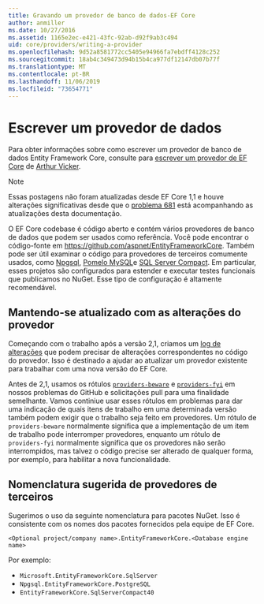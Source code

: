 ```yaml
---
title: Gravando um provedor de banco de dados-EF Core
author: anmiller
ms.date: 10/27/2016
ms.assetid: 1165e2ec-e421-43fc-92ab-d92f9ab3c494
uid: core/providers/writing-a-provider
ms.openlocfilehash: 9d52a8581772cc5405e94966fa7ebdff4128c252
ms.sourcegitcommit: 18ab4c349473d94b15b4ca977df12147db07b77f
ms.translationtype: MT
ms.contentlocale: pt-BR
ms.lasthandoff: 11/06/2019
ms.locfileid: "73654771"
---
```

# <a name="writing-a-database-provider"></a>Escrever um provedor de dados

Para obter informações sobre como escrever um provedor de banco de dados Entity Framework Core, consulte para [escrever um provedor de EF Core](https://blog.oneunicorn.com/2016/11/11/so-you-want-to-write-an-ef-core-provider/) de [Arthur Vicker](https://github.com/ajcvickers).

> [!NOTE]
> Essas postagens não foram atualizadas desde EF Core 1,1 e houve alterações significativas desde que o [problema 681](https://github.com/aspnet/EntityFramework.Docs/issues/681) está acompanhando as atualizações desta documentação.

O EF Core codebase é código aberto e contém vários provedores de banco de dados que podem ser usados como referência. Você pode encontrar o código-fonte em <https://github.com/aspnet/EntityFrameworkCore>. Também pode ser útil examinar o código para provedores de terceiros comumente usados, como [Npgsql](https://github.com/npgsql/Npgsql.EntityFrameworkCore.PostgreSQL), [Pomelo MySQL](https://github.com/PomeloFoundation/Pomelo.EntityFrameworkCore.MySql)e [SQL Server Compact](https://github.com/ErikEJ/EntityFramework.SqlServerCompact). Em particular, esses projetos são configurados para estender e executar testes funcionais que publicamos no NuGet. Esse tipo de configuração é altamente recomendável.

## <a name="keeping-up-to-date-with-provider-changes"></a>Mantendo-se atualizado com as alterações do provedor

Começando com o trabalho após a versão 2,1, criamos um [log de alterações](provider-log.md) que podem precisar de alterações correspondentes no código do provedor. Isso é destinado a ajudar ao atualizar um provedor existente para trabalhar com uma nova versão do EF Core.

Antes de 2,1, usamos os rótulos [`providers-beware`](https://github.com/aspnet/EntityFrameworkCore/labels/providers-beware) e [`providers-fyi`](https://github.com/aspnet/EntityFrameworkCore/labels/providers-fyi) em nossos problemas do GitHub e solicitações pull para uma finalidade semelhante. Vamos continiue usar esses rótulos em problemas para dar uma indicação de quais itens de trabalho em uma determinada versão também podem exigir que o trabalho seja feito em provedores. Um rótulo de `providers-beware` normalmente significa que a implementação de um item de trabalho pode interromper provedores, enquanto um rótulo de `providers-fyi` normalmente significa que os provedores não serão interrompidos, mas talvez o código precise ser alterado de qualquer forma, por exemplo, para habilitar a nova funcionalidade.

## <a name="suggested-naming-of-third-party-providers"></a>Nomenclatura sugerida de provedores de terceiros

Sugerimos o uso da seguinte nomenclatura para pacotes NuGet. Isso é consistente com os nomes dos pacotes fornecidos pela equipe de EF Core.

`<Optional project/company name>.EntityFrameworkCore.<Database engine name>`

Por exemplo:

* `Microsoft.EntityFrameworkCore.SqlServer`
* `Npgsql.EntityFrameworkCore.PostgreSQL`
* `EntityFrameworkCore.SqlServerCompact40`
